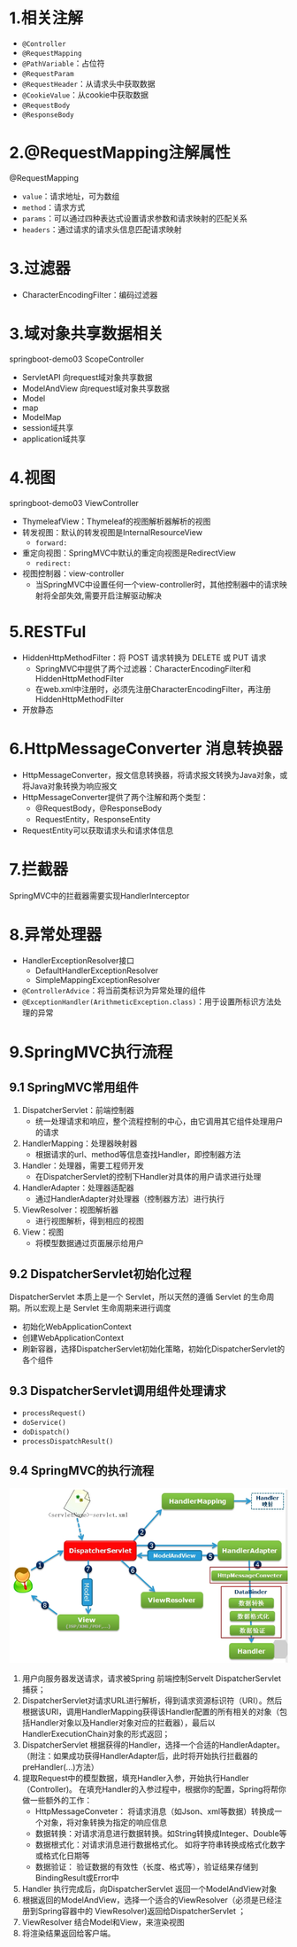 # 1.相关注解
- `@Controller`
- `@RequestMapping`
- `@PathVariable`：占位符
- `@RequestParam`
- `@RequestHeader`：从请求头中获取数据
- `@CookieValue`：从cookie中获取数据
- `@RequestBody`
- `@ResponseBody`

# 2.@RequestMapping注解属性
@RequestMapping
- `value`：请求地址，可为数组
- `method`：请求方式
- `params`：可以通过四种表达式设置请求参数和请求映射的匹配关系
- `headers`：通过请求的请求头信息匹配请求映射

# 3.过滤器
- CharacterEncodingFilter：编码过滤器

# 3.域对象共享数据相关 
springboot-demo03 ScopeController
- ServletAPI 向request域对象共享数据
- ModelAndView 向request域对象共享数据
- Model
- map
- ModelMap
- session域共享
- application域共享

# 4.视图
springboot-demo03 ViewController
- ThymeleafView：Thymeleaf的视图解析器解析的视图
- 转发视图：默认的转发视图是InternalResourceView
    - `forward:`
- 重定向视图：SpringMVC中默认的重定向视图是RedirectView
    - `redirect:`
- 视图控制器：view-controller
    - 当SpringMVC中设置任何一个view-controller时，其他控制器中的请求映射将全部失效,需要开启注解驱动解决

# 5.RESTFul
- HiddenHttpMethodFilter：将 POST 请求转换为 DELETE 或 PUT 请求
    - SpringMVC中提供了两个过滤器：CharacterEncodingFilter和HiddenHttpMethodFilter
    - 在web.xml中注册时，必须先注册CharacterEncodingFilter，再注册HiddenHttpMethodFilter
- 开放静态

# 6.HttpMessageConverter 消息转换器
- HttpMessageConverter，报文信息转换器，将请求报文转换为Java对象，或将Java对象转换为响应报文
- HttpMessageConverter提供了两个注解和两个类型：
    - @RequestBody，@ResponseBody
    - RequestEntity，ResponseEntity
- RequestEntity可以获取请求头和请求体信息

# 7.拦截器
SpringMVC中的拦截器需要实现HandlerInterceptor

# 8.异常处理器
- HandlerExceptionResolver接口
    - DefaultHandlerExceptionResolver
    - SimpleMappingExceptionResolver
- `@ControllerAdvice`：将当前类标识为异常处理的组件
- `@ExceptionHandler(ArithmeticException.class)`：用于设置所标识方法处理的异常

# 9.SpringMVC执行流程
## 9.1 SpringMVC常用组件
1. DispatcherServlet：前端控制器
    - 统一处理请求和响应，整个流程控制的中心，由它调用其它组件处理用户的请求
2. HandlerMapping：处理器映射器
    - 根据请求的url、method等信息查找Handler，即控制器方法
3. Handler：处理器，需要工程师开发
    - 在DispatcherServlet的控制下Handler对具体的用户请求进行处理
4. HandlerAdapter：处理器适配器
    - 通过HandlerAdapter对处理器（控制器方法）进行执行
5. ViewResolver：视图解析器
    - 进行视图解析，得到相应的视图
6. View：视图
    - 将模型数据通过页面展示给用户

## 9.2 DispatcherServlet初始化过程
DispatcherServlet 本质上是一个 Servlet，所以天然的遵循 Servlet 的生命周期。所以宏观上是 Servlet 生命周期来进行调度
- 初始化WebApplicationContext
- 创建WebApplicationContext
- 刷新容器，选择DispatcherServlet初始化策略，初始化DispatcherServlet的各个组件

## 9.3 DispatcherServlet调用组件处理请求
- `processRequest()`
- `doService()`
- `doDispatch()`
- `processDispatchResult()`

## 9.4 SpringMVC的执行流程
![](img/springmvc执行流程.jpg)
1. 用户向服务器发送请求，请求被Spring 前端控制Servelt DispatcherServlet捕获；
2. DispatcherServlet对请求URL进行解析，得到请求资源标识符（URI）。然后根据该URI，调用HandlerMapping获得该Handler配置的所有相关的对象（包括Handler对象以及Handler对象对应的拦截器），最后以HandlerExecutionChain对象的形式返回；
3. DispatcherServlet 根据获得的Handler，选择一个合适的HandlerAdapter。（附注：如果成功获得HandlerAdapter后，此时将开始执行拦截器的preHandler(...)方法）
4. 提取Request中的模型数据，填充Handler入参，开始执行Handler（Controller)。 在填充Handler的入参过程中，根据你的配置，Spring将帮你做一些额外的工作：
    - HttpMessageConveter： 将请求消息（如Json、xml等数据）转换成一个对象，将对象转换为指定的响应信息
    - 数据转换：对请求消息进行数据转换。如String转换成Integer、Double等
    - 数据根式化：对请求消息进行数据格式化。 如将字符串转换成格式化数字或格式化日期等
    - 数据验证： 验证数据的有效性（长度、格式等），验证结果存储到BindingResult或Error中
5. Handler 执行完成后，向DispatcherServlet 返回一个ModelAndView对象
6. 根据返回的ModelAndView，选择一个适合的ViewResolver（必须是已经注册到Spring容器中的 ViewResolver)返回给DispatcherServlet ；
7. ViewResolver 结合Model和View，来渲染视图
8. 将渲染结果返回给客户端。